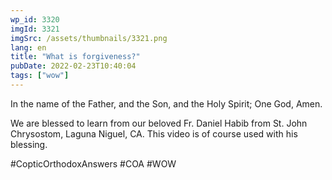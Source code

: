 ```yaml
---
wp_id: 3320
imgId: 3321
imgSrc: /assets/thumbnails/3321.png
lang: en
title: "What is forgiveness?"
pubDate: 2022-02-23T10:40:04
tags: ["wow"]
---
```


<!-- page: 6 -->

<p>In the name of the Father, and the Son, and the Holy Spirit; One God, Amen.</p>
<p>We are blessed to learn from our beloved Fr. Daniel Habib from St. John Chrysostom, Laguna Niguel, CA. This video is of course used with his blessing.</p>
<p>#CopticOrthodoxAnswers #COA #WOW</p>
